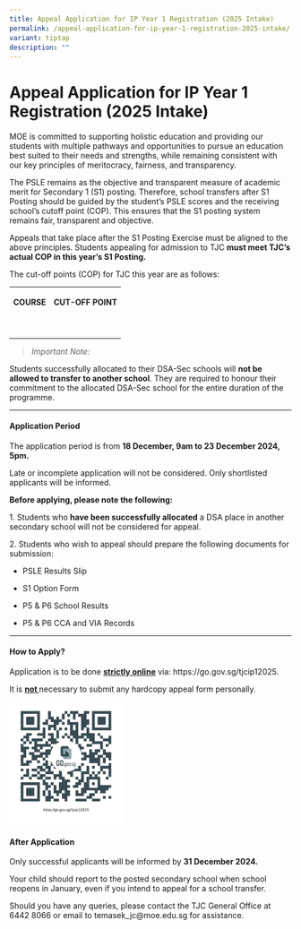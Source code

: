 ```yaml
---
title: Appeal Application for IP Year 1 Registration (2025 Intake)
permalink: /appeal-application-for-ip-year-1-registration-2025-intake/
variant: tiptap
description: ""
---
```

<h1>Appeal Application for IP Year 1 Registration (2025 Intake)</h1>
<p>MOE is committed to supporting holistic education and providing our students
with multiple pathways and opportunities to pursue an education best suited
to their needs and strengths, while remaining consistent with our key principles
of meritocracy, fairness, and transparency.</p>
<p>The PSLE remains as the objective and transparent measure of academic
merit for Secondary 1 (S1) posting. Therefore, school transfers after S1
Posting should be guided by the student’s PSLE scores and the receiving
school’s cutoff point (COP). This ensures that the S1 posting system remains
fair, transparent and objective.</p>
<p>Appeals that take place after the S1 Posting Exercise must be aligned
to the above principles. Students appealing for admission to TJC <strong>must meet TJC’s actual COP in this year’s S1 Posting.</strong>
</p>
<p>The cut-off points (COP) for TJC this year are as follows:</p>
<table style="minWidth: 50px">
<colgroup>
<col>
<col>
</colgroup>
<tbody>
<tr>
<th rowspan="1" colspan="1">
<p>COURSE</p>
</th>
<th rowspan="1" colspan="1">
<p>CUT-OFF POINT</p>
</th>
</tr>
<tr>
<td rowspan="1" colspan="1">
<p></p>
</td>
<td rowspan="1" colspan="1">
<p></p>
</td>
</tr>
<tr>
<td rowspan="1" colspan="1">
<p></p>
</td>
<td rowspan="1" colspan="1">
<p></p>
</td>
</tr>
</tbody>
</table>
<blockquote>
<p><em>Important Note:</em>
</p>
</blockquote>
<p>Students successfully allocated to their DSA-Sec schools will <strong>not be allowed to transfer to another school</strong>.
They are required to honour their commitment to the allocated DSA-Sec school
for the entire duration of the programme.</p>
<hr>
<h4><strong>Application Period</strong></h4>
<p>The application period is from <strong>18 December, 9am to 23 December 2024, 5pm.</strong>
</p>
<p>Late or incomplete application will not be considered. Only shortlisted
applicants will be informed.</p>
<p><strong>Before applying, please note the following:</strong>
</p>
<p>1. Students who <strong>have been successfully allocated</strong> a DSA
place in another secondary school will not be considered for appeal.</p>
<p>2. Students who wish to appeal should prepare the following documents
for submission:</p>
<ul data-tight="true" class="tight">
<li>
<p>PSLE Results Slip</p>
</li>
<li>
<p>S1 Option Form</p>
</li>
<li>
<p>P5 &amp; P6 School Results</p>
</li>
<li>
<p>P5 &amp; P6 CCA and VIA Records</p>
</li>
</ul>
<hr>
<h4><strong>How to Apply?</strong></h4>
<p>Application is to be done <strong><u>strictly online</u></strong> via:
<a rel="noopener noreferrer nofollow" target="_blank">https://go.gov.sg/tjcip12025</a>.</p>
<p>It is <strong><u>not </u></strong>necessary to submit any hardcopy appeal
form personally.</p>
<p></p>
<div class="isomer-image-wrapper">
<img style="width: 40%;" height="auto" width="100%" alt="QR Code for IP1 Appeals" src="/images/Admissions/2025_IP1_Appeals_Code.png">
</div>
<h4><strong>After Application</strong></h4>
<p>Only successful applicants will be informed by <strong>31 December 2024.</strong>
</p>
<p>Your child should report to the posted secondary school when school reopens
in January, even if you intend to appeal for a school transfer.</p>
<p>Should you have any queries, please contact the TJC General Office at
6442 8066 or email to <a rel="noopener noreferrer nofollow" target="_blank">temasek_jc@moe.edu.sg</a> for
assistance.</p>
<p></p>